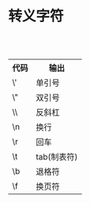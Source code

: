 # 转义字符

<table>
    <tr>
      <th>代码</th>
      <th>输出</th>
    </tr>
    <tr>
      <td>\'</td>
      <td>单引号</td>
    </tr>
    <tr>
      <td>\"</td>
      <td>双引号</td>
    </tr>
    <tr>
      <td>\\</td>
      <td>反斜杠</td>
    </tr>
    <tr>
      <td>\n</td>
      <td>换行</td>
    </tr>
    <tr>
      <td>\r</td>
      <td>回车</td>
    </tr>
    <tr>
      <td>\t</td>
      <td>tab(制表符)</td>
    </tr>
    <tr>
      <td>\b</td>
      <td>退格符</td>
    </tr>
    <tr>
      <td>\f</td>
      <td>换页符</td>
    </tr>
  </table>
